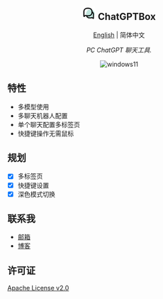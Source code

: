 <h2 align="center">
<img src="./doc/icon.png" alt="icon" width="30" style="background-color: white;border-radius: 5px;">
<span>ChatGPTBox</span>
</h2>
<p align="center">
    <a href="./README.md">English</a> | 简体中文
</p>
<p align="center">
    <em>PC ChatGPT 聊天工具.</em>
</p>

<p align="center">
    <img alt="windows11" src="https://img.shields.io/badge/windows-11-brightgreen">
</p>


## 特性

- 多模型使用
- 多聊天机器人配置
- 单个聊天配置多标签页
- 快捷键操作无需鼠标

## 规划

- [x] 多标签页
- [x] 快捷键设置
- [x] 深色模式切换

## 联系我

- [邮箱](mailto:xiaochen0517@qq.com)
- [博客](https://blog.mochen.fun)

## 许可证

[Apache License v2.0](./LICENSE)
